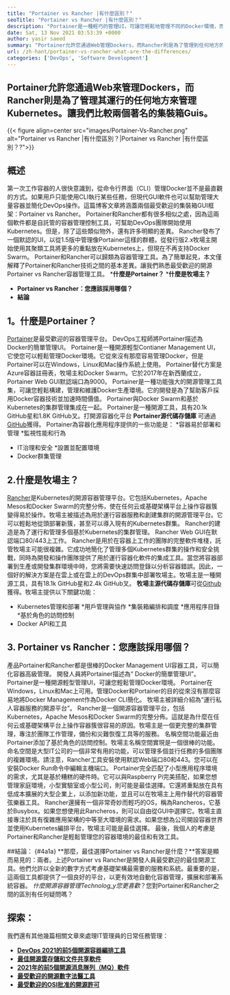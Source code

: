 ```yaml
---
title: "Portainer vs Rancher |有什麼區別？" 
seoTitle: "Portainer vs Rancher |有什麼區別？" 
description: "Portainer是一種輕巧的管理UI，可讓您輕鬆地管理不同的Docker環境，而Rancher則是在運行到各地的Kubernetes來管理Kubernetes的同時。" 
date: Sat, 13 Nov 2021 03:53:39 +0000
author: yasir saeed
summary: "Portainer允許您通過Web管理Dockers，而Rancher則是為了管理到任何地方的Kubernetes。讓我們比較兩個著名的集裝箱Guis。" 
url: /zh-hant/portainer-vs-rancher-what-are-the-differences/
categories: ['DevOps', 'Software Development']
---
```


## Portainer允許您通過Web來管理Dockers，而Rancher則是為了管理其運行的任何地方來管理Kubernetes。讓我們比較兩個著名的集裝箱Guis。

{{< figure align=center src="images/Portainer-Vs-Rancher.png" alt="Portainer vs Rancher |有什麼區別？|Portainer vs Rancher |有什麼區別？?">}}


## 概述
第一次工作容器的人很快意識到，從命令行界面（CLI）管理Docker並不是最直觀的方式。如果用戶只能使用CLI執行某些任務，但現代GUI軟件也可以幫助管理大量容器並簡化DevOps操作。這篇博客文章將涵蓋兩個最受歡迎的集裝箱GUI框架：Portainer vs Rancher。
Portainer和Rancher都有很多相似之處，因為這兩個軟件都是自託管的容器管理控制工具，可幫助DevOps團隊開始使用Kubernetes。但是，除了這些類似物外，還有許多明顯的差異。 Rancher發布了一個默認的UI，以從1.5版中管理像Portainer這樣的群體。從發行版2.x牧場主開始使用其聚類工具將更多的重點放在Kubernetes上，但現在不再支持Docker Swarm。
Portainer和Rancher可以歸類為容器管理工具。為了簡單起見，本文僅解釋了Portainer和Rancher技術之間的基本差異。讓我們熟悉最受歡迎的開源Portainer vs Rancher容器管理工具。
  ***什麼是Portainer？**
  ***什麼是牧場主？**
  * **Portainer vs Rancher：您應該採用哪個？** 
  * **結論**

## **1。什麼是Portainer？** 
[Portainer][1]是最受歡迎的容器管理平台。 DevOps工程師將Portainer描述為Docker的簡單管理UI。 Portainer是一種開源輕型Contianer Management UI，它使您可以輕鬆管理Docker環境。它從來沒有那麼容易管理Docker，但是Portainer可以在Windows，Linux和Mac操作系統上使用。 Portainer替代方案是Azure容器註冊表，牧場主和Docker Swarm。它於2017年在新西蘭成立，Portainer Web GUI默認端口為9000。
Portainer是一種功能強大的開源管理工具集，可讓您輕鬆構建，管理和維護Docker生產環境。它的開發是為了幫助客戶採用Docker容器技術並加速時間價值。 Portainer與Docker Swarm和基於Kubernetes的集群管理集成在一起。 Portainer是一種開源工具，具有20.1k GitHub星和1.8K GitHub叉。打開源容器化平台 **Portainer源代碼存儲庫** 可通過[GitHub][2]獲得。 Portainer為容器化應用程序提供的一些功能是：
  *容器易於部署和管理
  *監視性能和行為
  * IT治理和安全
  *設置並配置環境
  * Docker群集管理

## 2.什麼是牧場主？
[Rancher][3]是Kubernetes的開源容器管理平台。它包括Kubernetes，Apache Mesos和Docker Swarm的完整分佈，使在任何云或基礎架構平台上操作容器簇變得易於操作。牧場主被描述為用於運行容器服務和創建集群的開源管理平台。它可以輕鬆地從頭部署新簇，甚至可以導入現有的Kubernetes群集。 Rancher的建造是為了運行和管理多個基於Kubernetes的集群管理。 Rancher Web GUI在默認端口80/443上工作。
Rancher是用於在容器上工作的團隊的完整軟件堆棧，託管牧場主可能很複雜。它成功地簡化了管理多個Kubernetes群集的操作和安全挑戰，同時為開發和操作團隊提供了用於運行容器化軟件的集成工具。當您將容器部署到生產或開發集群環境中時，您將需要快速訪問登錄以分析容器錯誤。因此，一個好的解決方案是在雲上或在雲上的DevOps群集中部署牧場主。牧場主是一種開源工具，具有18.1k GitHub星和2.4k GitHub叉。 **牧場主源代碼存儲庫**可從[Github][4]獲得。牧場主提供以下關鍵功能：
  * Kubernetes管理和部署
  *用戶管理與協作
  *集裝箱編排和調度
  *應用程序目錄
  *基於角色的訪問控制
  * Docker API和工具

## 3. Portainer vs Rancher：您應該採用哪個？
產品Portainer和Rancher都是很棒的Docker Management UI容器工具，可以簡化容器高級管理。
開發人員將Portainer描述為“ Docker的簡單管理UI”。 Portainer是一種開源輕型管理UI，可讓您輕鬆管理Docker環境。 Portainer在Windows，Linux和Mac上可用。管理Docker和Portainer的目的從來沒有那麼容易地將Docker Management作為Docker CLI簡化。
牧場主被詳細介紹為“運行私人容器服務的開源平台”。 Rancher是一個開源容器管理平台，包括Kubernetes，Apache Mesos和Docker Swarm的完整分佈。這就是為什麼在任何云或基礎架構平台上操作容器簇很容易的原因。牧場主是一個更完整的集群管理，專注於團隊工作管理，備份和災難恢復工具等的服務。
名稱空間功能最近由Portainer添加了基於角色的訪問控制。牧場主名稱空間實現是一個很棒的功能。命名空間是大型IT公司的一個非常有用的功能，可以管理多個並行任務的多個團隊的複雜環境。請注意，Rancher工具安裝使用默認Web端口80和443。您可以在安裝Docker Run命令中編輯主機端口。
Portainer完全匹配了小型應用程序環境的需求，尤其是基於糟糕的硬件時。它可以與Raspberry Pi完美搭配，如果您想管理家庭環境，小型實驗室或小型公司，則可能是最佳選擇。它還將重點放在具有低成本擴展的大型企業上，以添加新功能，並且可以在牧場主上用作替代的容器管弦樂器工具。 Rancher還擁有一個非常奇妙而輕巧的OS，稱為Rancheros，它基於Busybox。如果您想使用此Rancheros，則可以自由從GUI中選擇它。牧場主直接專注於具有復雜應用架構的中等至大環境的需求。如果您想為公司開設容器世界並使用Kubernetes編排平台，牧場主可能是最佳選擇。
最後，我個人的考慮是Portainer和Rancher是輕鬆管理您的容器環境的最佳和有效工具。

##結論： {#4a1a}
**那麼，最佳選擇Portainer vs Rancher是什麼？**答案是顯而易見的：兩者。上述Portainer vs Rancher是開發人員最受歡迎的最佳開源工具。他們允許以全新的數字方式考慮基礎架構最需要的服務和系統。最重要的是，這兩個工具都提供了一個良好的平台，以更有效地自動化容器管理，擴展和部署系統容器。
_什麼開源容器管理Technolog_y您更喜歡_？您對Portainer和Rancher之間的區別有任何疑問嗎？

## 探索：
我們還有其他幾篇相關文章來處理IT管理員的日常任務管理：
  * **[DevOps 2021的前5個開源容器編排工具][6]**
  * **[最佳開源雲存儲和文件共享軟件][7]**
  * **[2021年的前5個開源消息隊列（MQ）軟件][8]**
  * **[最受歡迎的開源數字法醫工具][9]**
  * **[最受歡迎的OSI批准的開源許可][10]**

  
[1]: https://www.portainer.io/
[2]: https://github.com/portainer/portainer
[3]: https://rancher.com/
[4]: https://github.com/rancher/rancher
[5]: mailto:yasir.saeed@aspose.com
[6]: https://blog.containerize.com/devops/top-5-open-source-container-orchestration-tools-for-devops-in-2021/
[7]: https://products.containerize.com/backup-and-sync/
[8]: https://blog.containerize.com/message-queue-software/top-5-open-source-message-queue-software-in-2021/
[9]: https://blog.containerize.com/digital-forensic-tools/top-5-open-source-digital-forensic-tools-in-2021/
[10]: https://blog.containerize.com/licenses-standards/top-5-most-popular-osi-approved-open-source-licenses-of-2021/
